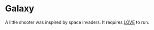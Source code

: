 Galaxy
======

A little shooter was inspired by space invaders. It requires [LÖVE](http://love2d.org/) to run.
